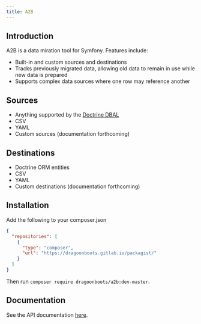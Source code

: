 ```yaml
---
title: A2B
---
```


Introduction
------------

A2B is a data miration tool for Symfony.  Features include:
- Built-in and custom sources and destinations
- Tracks previously migrated data, allowing old data to remain in use while new data is prepared
- Supports complex data sources where one row may reference another

Sources
-------
- Anything supported by the [Doctrine DBAL](https://www.doctrine-project.org/projects/doctrine-dbal/en/2.7/reference/introduction.html#introduction)
- CSV
- YAML
- Custom sources (documentation forthcoming)

Destinations
------------
- Doctrine ORM entities
- CSV
- YAML
- Custom destinations (documentation forthcoming)

Installation
------------
Add the following to your composer.json

```json
{
  "repositories": [
    {
      "type": "composer",
      "url": "https://dragoonboots.gitlab.io/packagist/"
    }
  ]
}
```

Then run `composer require dragoonboots/a2b:dev-master`.

Documentation
-------------
See the API documentation [here](https://dragoonboots.gitlab.io/a2b/index.html).
